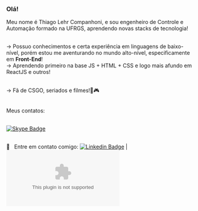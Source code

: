### Olá!

Meu nome é Thiago Lehr Companhoni, e sou engenheiro de Controle e Automação formado na UFRGS, aprendendo novas stacks de tecnologia!

<br/>-> Possuo conhecimentos e certa experiência em linguagens de baixo-nível, porém estou me aventurando no mundo alto-nível, especificamente em **Front-End**!
<br/>-> Aprendendo primeiro na base JS + HTML + CSS e logo mais afundo em ReactJS e outros!

<br/>-> Fã de CSGO, seriados e filmes!🍿🎮

<br/>Meus contatos:

<br/> [![Skype Badge](https://img.shields.io/badge/thiagolehr?style=flat-square&logo=Skype&link=https://www.linkedin.com/in/thiagolehr/)](https://www.linkedin.com/in/thiagolehr/)

<br/> :email: &nbsp; Entre em contato comigo: [![Linkedin Badge](https://img.shields.io/badge/-ThiagoLehr?style=flat-square&logo=Linkedin&logoColor=white&link=https://www.linkedin.com/in/thiagolehr/)](https://www.linkedin.com/in/thiagolehr/) 
| 
[![Gmail Badge](https://img.shields.io/badge/thiagocompanhoni@gmail.com?style=flat-square&logo=Gmail&logoColor=white&link=mailto:thiagocompanhoni@gmail.com)](mailto:thiagocompanhoni@gmail.com)
